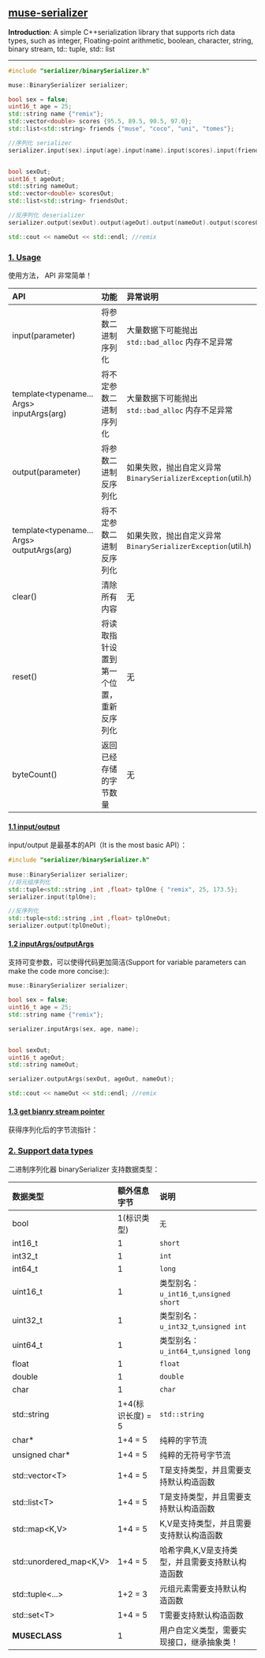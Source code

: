## [muse-serializer](#)
**Introduction**: A simple C++serialization library that supports rich data types, such as integer, Floating-point arithmetic, boolean, character, string, binary stream, td:: tuple, std:: list

----

```cpp
#include "serializer/binarySerializer.h"

muse::BinarySerializer serializer;

bool sex = false;
uint16_t age = 25;
std::string name {"remix"};
std::vector<double> scores {95.5, 89.5, 90.5, 97.0};
std::list<std::string> friends {"muse", "coco", "uni", "tomes"};

//序列化 serializer
serializer.input(sex).input(age).input(name).input(scores).input(friends);


bool sexOut;
uint16_t ageOut;
std::string nameOut;
std::vector<double> scoresOut;
std::list<std::string> friendsOut;

//反序列化 deserializer
serializer.output(sexOut).output(ageOut).output(nameOut).output(scoresOut).output(friendsOut);

std::cout << nameOut << std::endl; //remix
```

### [1. Usage](#)
使用方法， API 非常简单！

| API                                        | 功能                   | 异常说明                                       |
|:-------------------------------------------|:---------------------|:-------------------------------------------|
| input(parameter)                           | 将参数二进制序列化            | 大量数据下可能抛出 `std::bad_alloc` 内存不足异常          |
| template\<typename... Args\><br/>inputArgs(arg) | 将不定参数二进制序列化          | 大量数据下可能抛出 `std::bad_alloc` 内存不足异常          |
| output(parameter)                          | 将参数二进制反序列化           | 如果失败，抛出自定义异常 `BinarySerializerException`(util.h) |
| template\<typename... Args\><br/>outputArgs(arg)    | 将不定参数二进制反序列化         | 如果失败，抛出自定义异常 `BinarySerializerException`(util.h) |
| clear()                                    | 清除所有内容               | 无                                          |
| reset()                                    | 将读取指针设置到第一个位置，重新反序列化 | 无                                          |
| byteCount()                                | 返回已经存储的字节数量          | 无                                          |

#### [1.1 input/output](#)
input/output 是最基本的API（It is the most basic API）：

```cpp
#include "serializer/binarySerializer.h"
    
muse::BinarySerializer serializer;
//将元组序列化
std::tuple<std::string ,int ,float> tplOne { "remix", 25, 173.5};
serializer.input(tplOne);

//反序列化
std::tuple<std::string ,int ,float> tplOneOut;
serializer.output(tplOneOut);
```

#### [1.2 inputArgs/outputArgs](#)
支持可变参数，可以使得代码更加简洁(Support for variable parameters can make the code more concise:):

```cpp
muse::BinarySerializer serializer;

bool sex = false;
uint16_t age = 25;
std::string name {"remix"};

serializer.inputArgs(sex, age, name);


bool sexOut;
uint16_t ageOut;
std::string nameOut;

serializer.outputArgs(sexOut, ageOut, nameOut);

std::cout << nameOut << std::endl; //remix
```

#### [1.3 get bianry stream pointer](#)
获得序列化后的字节流指针：


### [2. Support data types](#)
二进制序列化器 binarySerializer 支持数据类型：

| 数据类型                      | 额外信息字节        | 说明                                |
|:--------------------------|:--------------|:----------------------------------|
| bool                      | 1(标识类型)       | `无`                               |
| int16_t                   | 1             | `short`                           |
| int32_t                   | 1             | `int`                             |
| int64_t                   | 1             | `long`                            |
| uint16_t                  | 1             | 类型别名：`u_int16_t`,`unsigned short` |
| uint32_t                  | 1             | 类型别名：`u_int32_t`,`unsigned int`   |
| uint64_t                  | 1             | 类型别名： `u_int64_t`,`unsigned long` |
| float                     | 1             | `float`                           |
| double                    | 1             | `double`                          |
| char                      | 1             | `char`                            |
| std::string               | 1+4(标识长度) = 5 | `std::string`                     |
| char*                     | 1+4 = 5       | 纯粹的字节流                            |
| unsigned char*            | 1+4 = 5       | 纯粹的无符号字节流                         |
| std::vector\<T\>          | 1+4 = 5       | T是支持类型，并且需要支持默认构造函数               |
| std::list\<T\>            | 1+4 = 5       | T是支持类型，并且需要支持默认构造函数               |
| std::map\<K,V\>           | 1+4 = 5       | K,V是支持类型，并且需要支持默认构造函数             |
| std::unordered_map\<K,V\> | 1+4 = 5       | 哈希字典,K,V是支持类型，并且需要支持默认构造函数        |
| std::tuple\<...\>         | 1+2 = 3       | 元组元素需要支持默认构造函数                    |
| std::set\<T\>             | 1+4 = 5       | T需要支持默认构造函数                       |
| **MUSECLASS**             | 1             | 用户自定义类型，需要实现接口，继承抽象类！             |

